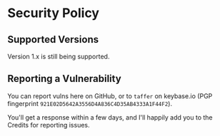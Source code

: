 # Security Policy

## Supported Versions

Version 1.x is still being supported.

## Reporting a Vulnerability

You can report vulns here on GitHub, or to `taffer` on keybase.io (PGP fingerprint `921E02D5642A3556D4A836C4D35AB4333A1F44F2`).

You'll get a response within a few days, and I'll happily add you to the Credits for reporting issues.
